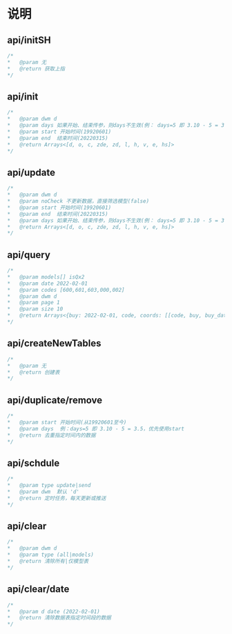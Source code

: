 # 说明

## <div>api/initSH</div>
```js
/*
*   @param 无
*   @return 获取上指
*/
```
## <div>api/init</div>
```js
/*
*   @param dwm d
*   @param days 如果开始、结束传参，则days不生效(例： days=5 即 3.10 - 5 = 3.5)
*   @param start 开始时间(19920601)
*   @param end  结束时间(20220315)
*   @return Arrays<[d, o, c, zde, zd, l, h, v, e, hs]>
*/
```
## <div>api/update</div>
```js
/*
*   @param dwm d
*   @param noCheck 不更新数据，直接筛选模型(false)
*   @param start 开始时间(19920601)
*   @param end  结束时间(20220315)
*   @param days 如果开始、结束传参，则days不生效(例： days=5 即 3.10 - 5 = 3.5)
*   @return Arrays<[d, o, c, zde, zd, l, h, v, e, hs]>
*/
```
## <div>api/query</div>

```js
/*
*   @param models[] isQx2
*   @param date 2022-02-01
*   @param codes [600,601,603,000,002]
*   @param dwm d
*   @param page 1
*   @param size 10
*   @return Arrays<{buy: 2022-02-01, code, coords: [[code, buy, buy_date],...], datas: [{d,code,c,h,l,o,v,zd}, ...]}>
*/
```

## <div>api/createNewTables</div>
```js
/*
*   @param 无
*   @return 创建表
*/
```


## <div>api/duplicate/remove</div>
```js
/*
*   @param start 开始时间(从19920601至今)
*   @param days  例：days=5 即 3.10 - 5 = 3.5，优先使用start
*   @return 去重指定时间内的数据
*/
```


## <div>api/schdule</div>
```js
/*
*   @param type update|send
*   @param dwm  默认 'd'
*   @return 定时任务，每天更新或推送
*/
```


## <div>api/clear</div>
```js
/*
*   @param dwm d
*   @param type (all|models)
*   @return 清除所有|仅模型表
*/
```

## <div>api/clear/date</div>
```js
/*
*   @param d date (2022-02-01)
*   @return 清除数据表指定时间段的数据
*/
```